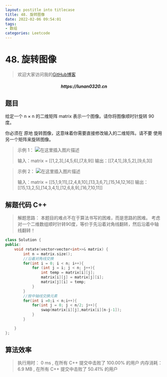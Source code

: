 ```yaml
---
layout: postitle into titlecase
title: 48. 旋转图像
date: 2022-02-06 09:54:01
tags:
- 数组
categories: Leetcode
---
```


# 48. 旋转图像 

> 欢迎大家访问我的[GitHub博客](https://lunan0320.github.io/)

<h5 align='center'> https://lunan0320.cn</h5>




## 题目
给定一个 n × n 的二维矩阵 matrix 表示一个图像。请你将图像顺时针旋转 90 度。

你必须在 原地 旋转图像，这意味着你需要直接修改输入的二维矩阵。请不要 使用另一个矩阵来旋转图像。

> 示例 1：
> ![在这里插入图片描述](https://img-blog.csdnimg.cn/c995f66db0574e25a631bdfb880a8fb7.png?x-oss-process=image/watermark,type_d3F5LXplbmhlaQ,shadow_50,text_Q1NETiBAbHVuYW4wMzIw,size_20,color_FFFFFF,t_70,g_se,x_16)
>
> 输入：matrix = [[1,2,3],[4,5,6],[7,8,9]] 
> 输出：[[7,4,1],[8,5,2],[9,6,3]]

> 示例 2：
> ![在这里插入图片描述](https://img-blog.csdnimg.cn/686042da892747f3ae1bebb2a2fe74a8.png?x-oss-process=image/watermark,type_d3F5LXplbmhlaQ,shadow_50,text_Q1NETiBAbHVuYW4wMzIw,size_20,color_FFFFFF,t_70,g_se,x_16)
>
>
> 输入：matrix = [[5,1,9,11],[2,4,8,10],[13,3,6,7],[15,14,12,16]]
> 输出：[[15,13,2,5],[14,3,4,1],[12,6,8,9],[16,7,10,11]]


## 解题代码 C++

> 解题思路： 本题目的难点不在于算法书写的困难，而是思路的困难。
> 考虑对一个二维数组顺时针转90度，等价于先沿着对角线翻转，然后沿着中轴线翻转！

```cpp
class Solution {
public:
    void rotate(vector<vector<int>>& matrix) {
        int n = matrix.size();
        //沿着对角线交换
        for(int i = 0; i < n; i++){
            for (int j = i; j < n; j++){
                int temp = matrix[i][j];
                matrix[i][j] = matrix[j][i];
                matrix[j][i] = temp;
            }
        }
        //按中轴线交换元素
        for(int i =0;i < n;i++){
            for(int j = 0; j < n/2; j++){
                swap(matrix[i][j],matrix[i][n-j-1]);
            }
        }

    }
};
```

## 算法效率

> 执行用时： 0 ms , 在所有 C++ 提交中击败了 100.00% 的用户 
> 内存消耗：6.9 MB , 在所有 C++ 提交中击败了 50.41% 的用户
